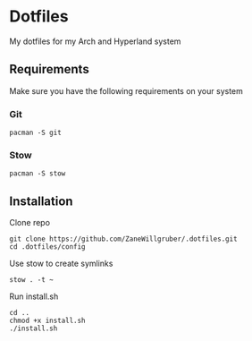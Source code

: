 # Dotfiles

My dotfiles for my Arch and Hyperland system

## Requirements

Make sure you have the following requirements on your system

### Git
```
pacman -S git
```

### Stow
```
pacman -S stow
```

## Installation
Clone repo

```
git clone https://github.com/ZaneWillgruber/.dotfiles.git
cd .dotfiles/config
```

Use stow to create symlinks
```
stow . -t ~
```

Run install.sh
```
cd ..
chmod +x install.sh
./install.sh
```
